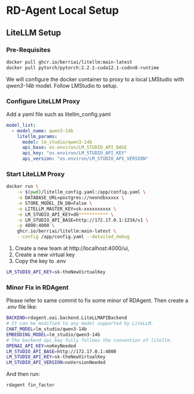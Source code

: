 # RD-Agent Local Setup

## LiteLLM Setup

### Pre-Requisites

```bash
docker pull ghcr.io/berriai/litellm:main-latest
docker pull pytorch/pytorch:2.2.1-cuda12.1-cudnn8-runtime
```

We will configure the docker container to proxy to a local LMStudio with *qwen3-14b* model. Follow LMStudio to setup.

### Configure LiteLLM Proxy

Add a yaml file such as litellm_config.yaml

```yaml
model_list:
  - model_name: qwen3-14b
    litellm_params:
      model: lm_studio/qwen3-14b
      api_base: os.environ/LM_STUDIO_API_BASE
      api_key: "os.environ/LM_STUDIO_API_KEY"
      api_version: "os.environ/LM_STUDIO_API_VERSION"
```

### Start LiteLLM Proxy

```bash
docker run \
    -v $(pwd)/litellm_config.yaml:/app/config.yaml \
    -e DATABASE_URL=postgres://neondbxxxxx \
    -e STORE_MODEL_IN_DB=False \
    -e LITELLM_MASTER_KEY=sk-xxxxxxxxxx \
    -e LM_STUDIO_API_KEY=d6*********** \
    -e LM_STUDIO_API_BASE=http://172.17.0.1:1234/v1 \
    -p 4000:4000 \
    ghcr.io/berriai/litellm:main-latest \
    --config /app/config.yaml --detailed_debug
```

1. Create a new team at http://localhost:4000/ui, 
2. Create a new virtual key
3. Copy the key to .env 

```bash
LM_STUDIO_API_KEY=sk-theNewVirtualKey
```

### Minor Fix in RDAgent

Please refer to same commit to fix some minor of RDAgent. Then create a *.env* file like:

```bash
BACKEND=rdagent.oai.backend.LiteLLMAPIBackend
# It can be modified to any model supported by LiteLLM.
CHAT_MODEL=lm_studio/qwen3-14b
EMBEDDING_MODEL=lm_studio/qwen3-14b
# The backend api_key fully follows the convention of litellm.
OPENAI_API_KEY=noKeyNeeded
LM_STUDIO_API_BASE=http://172.17.0.1:4000
LM_STUDIO_API_KEY=sk-theNewVirtualKey
LM_STUDIO_API_VERSION=noVersionNeeded
```

And then run:

```bash
rdagent fin_factor
```